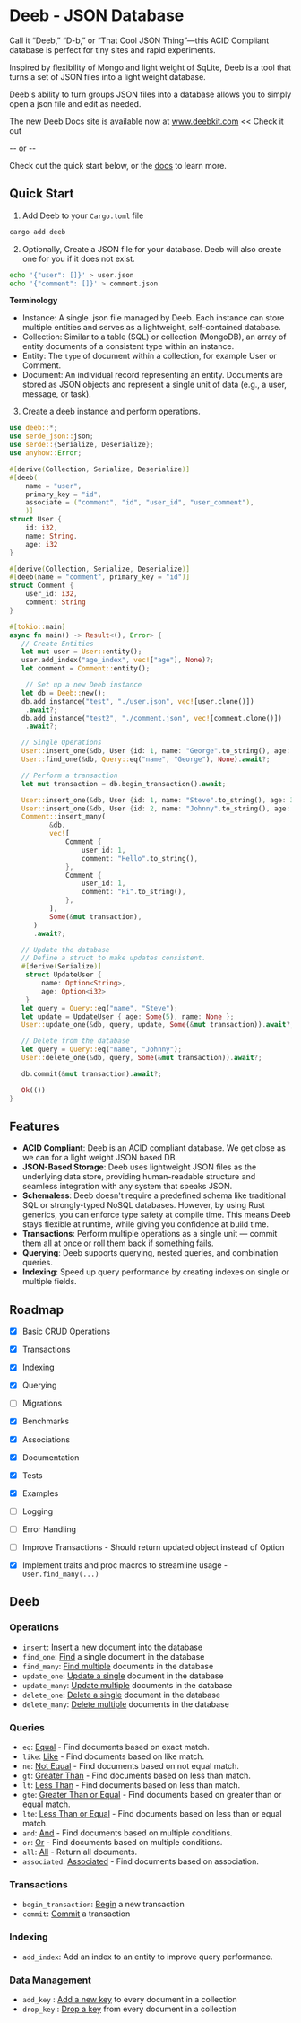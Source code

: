 # Deeb - JSON Database

Call it “Deeb,” “D-b,” or “That Cool JSON Thing”—this ACID Compliant database
is perfect for tiny sites and rapid experiments.

Inspired by flexibility of Mongo and light weight of SqLite, Deeb is a tool
that turns a set of JSON files into a light weight database.

Deeb's ability to turn groups JSON files into a database allows you to simply
open a json file and edit as needed.

The new Deeb Docs site is available now at www.deebkit.com << Check it out

-- or --

Check out the quick start below, or the [docs](https://docs.rs/deeb/latest/deeb/)
to learn more.

## Quick Start

1. Add Deeb to your `Cargo.toml` file

```bash
cargo add deeb
```

2. Optionally, Create a JSON file for your database. Deeb will also create one for you if it does not exist.

```bash
echo '{"user": []}' > user.json
echo '{"comment": []}' > comment.json
```

**Terminology**
- Instance: A single .json file managed by Deeb. Each instance can store multiple entities and serves as a lightweight, self-contained database.
- Collection: Similar to a table (SQL) or collection (MongoDB), an array of entity documents of a consistent type within an instance.
- Entity: The `type` of document within a collection, for example User or Comment.
- Document: An individual record representing an entity. Documents are stored as JSON objects and represent a single unit of data (e.g., a user, message, or task).

3. Create a deeb instance and perform operations.

```rust
use deeb::*;
use serde_json::json;
use serde::{Serialize, Deserialize};
use anyhow::Error;

#[derive(Collection, Serialize, Deserialize)]
#[deeb(
    name = "user",
    primary_key = "id",
    associate = ("comment", "id", "user_id", "user_comment"),
    )]
struct User {
    id: i32,
    name: String,
    age: i32
}

#[derive(Collection, Serialize, Deserialize)]
#[deeb(name = "comment", primary_key = "id")]
struct Comment {
    user_id: i32,
    comment: String
}

#[tokio::main]
async fn main() -> Result<(), Error> {
   // Create Entities
   let mut user = User::entity();
   user.add_index("age_index", vec!["age"], None)?;
   let comment = Comment::entity();

    // Set up a new Deeb instance
   let db = Deeb::new();
   db.add_instance("test", "./user.json", vec![user.clone()])
    .await?;
   db.add_instance("test2", "./comment.json", vec![comment.clone()])
    .await?;

   // Single Operations
   User::insert_one(&db, User {id: 1, name: "George".to_string(), age: 10}, None).await?;
   User::find_one(&db, Query::eq("name", "George"), None).await?;

   // Perform a transaction
   let mut transaction = db.begin_transaction().await;

   User::insert_one(&db, User {id: 1, name: "Steve".to_string(), age: 3}, Some(&mut transaction)).await?;
   User::insert_one(&db, User {id: 2, name: "Johnny".to_string(), age: 3}, Some(&mut transaction)).await?;
   Comment::insert_many(
          &db,
          vec![
              Comment {
                  user_id: 1,
                  comment: "Hello".to_string(),
              },
              Comment {
                  user_id: 1,
                  comment: "Hi".to_string(),
              },
          ],
          Some(&mut transaction),
      )
      .await?;

   // Update the database
   // Define a struct to make updates consistent.
   #[derive(Serialize)]
    struct UpdateUser {
        name: Option<String>,
        age: Option<i32>
    }
   let query = Query::eq("name", "Steve");
   let update = UpdateUser { age: Some(5), name: None };
   User::update_one(&db, query, update, Some(&mut transaction)).await?;

   // Delete from the database
   let query = Query::eq("name", "Johnny");
   User::delete_one(&db, query, Some(&mut transaction)).await?;

   db.commit(&mut transaction).await?;

   Ok(())
}
```

## Features

- **ACID Compliant**: Deeb is an ACID compliant database. We get close as we can for a light weight JSON based DB.
- **JSON-Based Storage**: Deeb uses lightweight JSON files as the underlying data store, providing human-readable structure and seamless integration with any system that speaks JSON.
- **Schemaless**: Deeb doesn't require a predefined schema like traditional SQL or strongly-typed NoSQL databases. However, by using Rust generics, you can enforce type safety at compile time. This means Deeb stays flexible at runtime, while giving you confidence at build time.
- **Transactions**: Perform multiple operations as a single unit — commit them all at once or roll them back if something fails.
- **Querying**: Deeb supports querying, nested queries, and combination queries.
- **Indexing**: Speed up query performance by creating indexes on single or multiple fields.

## Roadmap

- [x] Basic CRUD Operations
- [x] Transactions
- [x] Indexing
- [x] Querying
- [ ] Migrations
- [x] Benchmarks
- [x] Associations
- [x] Documentation
- [x] Tests
- [x] Examples
- [ ] Logging
- [ ] Error Handling
- [ ] Improve Transactions - Should return updated object instead of Option<T>
- [x] Implement traits and proc macros to streamline usage - `User.find_many(...)`


## Deeb

### Operations

- `insert`: [Insert](deeb::Deeb::insert) a new document into the database
- `find_one`: [Find](deeb::Deeb::find_one) a single document in the database
- `find_many`: [Find multiple](deeb::Deeb::find_many) documents in the database
- `update_one`: [Update a single](deeb::Deeb::update_one) document in the database
- `update_many`: [Update multiple](deeb::Deeb::update_many) documents in the database
- `delete_one`: [Delete a single](deeb::Deeb::delete_one) document in the database
- `delete_many`: [Delete multiple](deeb::Deeb::delete_many) documents in the database

### Queries

- `eq`: [Equal](database::query::Query::eq) - Find documents based on exact match.
- `like`: [Like](database::query::Query::like) - Find documents based on like match.
- `ne`: [Not Equal](database::query::Query::ne) - Find documents based on not equal match.
- `gt`: [Greater Than](database::query::Query::gt) - Find documents based on less than match.
- `lt`: [Less Than](database::query::Query::lt) - Find documents based on less than match.
- `gte`: [Greater Than or Equal](database::query::Query::gte) - Find documents based on greater than or equal match.
- `lte`: [Less Than or Equal](database::query::Query::lte) - Find documents based on less than or equal match.
- `and`: [And](database::query::Query::and) - Find documents based on multiple conditions.
- `or`: [Or](database::query::Query::or) - Find documents based on multiple conditions.
- `all`: [All](database::query::Query::all) - Return all documents.
- `associated`: [Associated](database::query::Query::associated) - Find documents based on association.

### Transactions

- `begin_transaction`: [Begin](deeb::Deeb::begin_transaction) a new transaction
- `commit`: [Commit](deeb::Deeb::commit) a transaction

### Indexing

- `add_index`: Add an index to an entity to improve query performance.

### Data Management

- `add_key` : [Add a new key](deeb::Deeb::add_key) to every document in a collection 
- `drop_key` : [Drop a key](deeb::Deeb::drop_key) from every document in a collection
